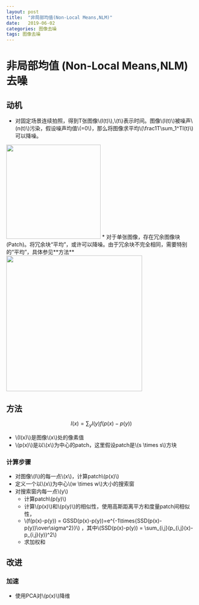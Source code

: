 ```yaml
---
layout: post
title:  "非局部均值(Non-Local Means,NLM)"
date:   2019-06-02
categories: 图像去噪
tags: 图像去噪
---
```


# 非局部均值 (Non-Local Means,NLM) 去噪

## 动机
* 对固定场景连续拍照，得到T张图像\\(I(t)\\),\\(t\\)表示时间。图像\\(I(t)\\)被噪声\\(n(t)\\)污染，假设噪声均值\\(=0\\)，那么将图像求平均\\(\frac1T\sum_1^TI(t)\\)可以降噪。
<img src="{{site.baseurl}}/assets/nlm/sum-lena.png" height="250">
* 对于单张图像，存在冗余图像块(Patch)。将冗余块“平均”，或许可以降噪。由于冗余块不完全相同，需要特别的“平均”，具体参见**方法**
<img src="{{site.baseurl}}/assets/nlm/redundent.png" height="360">

## 方法
$$I(x) = \sum_yI(y)f(p(x)-p(y))$$
* \\(I(x)\\)是图像\\(x\\)处的像素值
* \\(p(x)\\)是以\\(x\\)为中心的patch，这里假设patch是\\(s \times s\\)方块

### 计算步骤
* 对图像\\(I\\)的每一点\\(x\\)，计算patch\\(p(x)\\)
* 定义一个以\\(x\\)为中心\\(w \times w\\)大小的搜索窗
* 对搜索窗内每一点\\(y\\)
    + 计算patch\\(p(y)\\)
    + 计算\\(p(x)\\)和\\(p(y)\\)的相似性，使用高斯距离平方和度量patch间相似性，
    + \\(f(p(x)-p(y)) = GSSD(p(x)-p(y))=e^{-1\times{SSD(p(x)-p(y))\over\sigma^2}}\\)
    ，其中\\(SSD(p(x)-p(y)) = \sum_{i,j}(p_{i,j}(x)-p_{i,j}(y))^2\\)
    + 求加权和

## 改进
### 加速
* 使用PCA对\\(p(x)\\)降维








